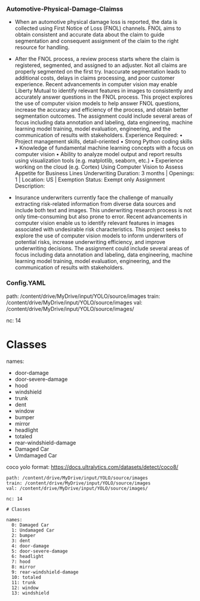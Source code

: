 ### Automotive-Physical-Damage-Claimss
- When an automotive physical damage loss is reported, the data is collected using First Notice of Loss (FNOL) channels. 
FNOL aims to obtain consistent and accurate data about the claim to guide segmentation and consequent assignment of the claim to the right resource for handling. 

- After the FNOL process, a review process starts where the claim is registered, segmented, and assigned to an adjuster. Not all claims are properly segmented on the first try. Inaccurate segmentation leads to additional costs, delays in claims processing, and poor customer experience. Recent advancements in computer vision may enable Liberty Mutual to identify relevant features in images to consistently and accurately answer questions in the FNOL process. This project explores the use of computer vision models to help answer FNOL questions, increase the accuracy and efficiency of the process, and obtain better segmentation outcomes. The assignment could include several areas of focus including data annotation and labeling, data engineering, machine learning model training, model evaluation, engineering, and the communication of results with stakeholders. Experience Required: • Project management skills, detail-oriented • Strong Python coding skills • Knowledge of fundamental machine learning concepts with a focus on computer vision • Ability to analyze model output and report results using visualization tools (e.g. matplotlib, seaborn, etc.) • Experience working on the cloud (e.g. Cortex) Using Computer Vision to Assess Appetite for Business Lines Underwriting Duration: 3 months | Openings: 1 | Location: US | Exemption Status: Exempt only Assignment Description:

- Insurance underwriters currently face the challenge of manually extracting risk-related information from diverse data sources and include both text and images. This underwriting research process is not only time-consuming but also prone to error. Recent advancements in computer vision enable us to identify relevant features in images associated with undesirable risk characteristics. This project seeks to explore the use of computer vision models to inform underwriters of potential risks, increase underwriting efficiency, and improve underwriting decisions. The assignment could include several areas of focus including data annotation and labeling, data engineering, machine learning model training, model evaluation, engineering, and the communication of results with stakeholders.


### Config.YAML
path: /content/drive/MyDrive/input/YOLO/source/images
train: /content/drive/MyDrive/input/YOLO/source/images
val: /content/drive/MyDrive/input/YOLO/source/images/

nc: 14

# Classes

names:
  - door-damage 
  - door-severe-damage
  - hood
  - windshield
  - trunk
  - dent
  - window
  - bumper
  - mirror
  - headlight
  - totaled
  - rear-windshield-damage
  - Damaged Car
  - Umdamaged Car

coco yolo format: https://docs.ultralytics.com/datasets/detect/coco8/
```
path: /content/drive/MyDrive/input/YOLO/source/images
train: /content/drive/MyDrive/input/YOLO/source/images
val: /content/drive/MyDrive/input/YOLO/source/images/

nc: 14

# Classes

names:
  0: Damaged Car
  1: Undamaged Car
  2: bumper
  3: dent
  4: door-damage
  5: door-severe-damage
  6: headlight
  7: hood
  8: mirror
  9: rear-windshield-damage
  10: totaled
  11: trunk
  12: window
  13: windshield
```
